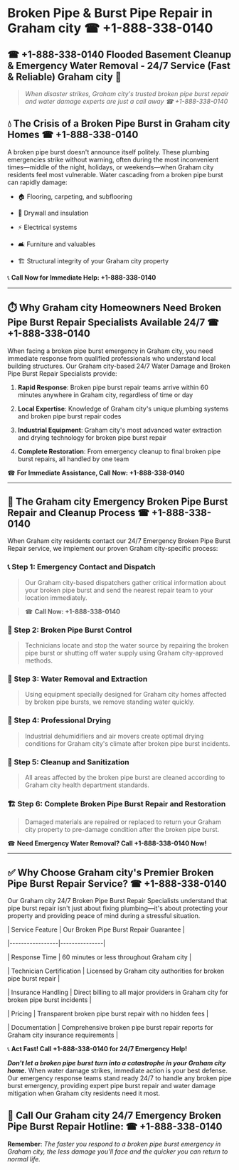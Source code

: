 # Broken Pipe & Burst Pipe Repair in Graham city ☎ +1-888-338-0140  
## ☎ +1-888-338-0140 Flooded Basement Cleanup & Emergency Water Removal - 24/7 Service (Fast & Reliable) Graham city 🚨  

> *When disaster strikes, Graham city's trusted broken pipe burst repair and water damage experts are just a call away ☎ +1-888-338-0140*  

## 💧 The Crisis of a Broken Pipe Burst in Graham city Homes ☎ +1-888-338-0140  

A broken pipe burst doesn't announce itself politely. These plumbing emergencies strike without warning, often during the most inconvenient times—middle of the night, holidays, or weekends—when Graham city residents feel most vulnerable. Water cascading from a broken pipe burst can rapidly damage:  

* 🏠 Flooring, carpeting, and subflooring  
* 🧱 Drywall and insulation  
* ⚡ Electrical systems  
* 🛋️ Furniture and valuables  
* 🏗️ Structural integrity of your Graham city property  

📞 **Call Now for Immediate Help: +1-888-338-0140**  

---  

## ⏱️ Why Graham city Homeowners Need Broken Pipe Burst Repair Specialists Available 24/7 ☎ +1-888-338-0140  

When facing a broken pipe burst emergency in Graham city, you need immediate response from qualified professionals who understand local building structures. Our Graham city-based 24/7 Water Damage and Broken Pipe Burst Repair Specialists provide:  

1. **Rapid Response**: Broken pipe burst repair teams arrive within 60 minutes anywhere in Graham city, regardless of time or day  
2. **Local Expertise**: Knowledge of Graham city's unique plumbing systems and broken pipe burst repair codes  
3. **Industrial Equipment**: Graham city's most advanced water extraction and drying technology for broken pipe burst repair  
4. **Complete Restoration**: From emergency cleanup to final broken pipe burst repairs, all handled by one team  

☎ **For Immediate Assistance, Call Now: +1-888-338-0140**  

---  

## 🔧 The Graham city Emergency Broken Pipe Burst Repair and Cleanup Process ☎ +1-888-338-0140  

When Graham city residents contact our 24/7 Emergency Broken Pipe Burst Repair service, we implement our proven Graham city-specific process:  

### 📞 Step 1: Emergency Contact and Dispatch  
> Our Graham city-based dispatchers gather critical information about your broken pipe burst and send the nearest repair team to your location immediately.  
> ☎ **Call Now: +1-888-338-0140**  

### 🚿 Step 2: Broken Pipe Burst Control  
> Technicians locate and stop the water source by repairing the broken pipe burst or shutting off water supply using Graham city-approved methods.  

### 🌊 Step 3: Water Removal and Extraction  
> Using equipment specially designed for Graham city homes affected by broken pipe bursts, we remove standing water quickly.  

### 💨 Step 4: Professional Drying  
> Industrial dehumidifiers and air movers create optimal drying conditions for Graham city's climate after broken pipe burst incidents.  

### 🧼 Step 5: Cleanup and Sanitization  
> All areas affected by the broken pipe burst are cleaned according to Graham city health department standards.  

### 🏗️ Step 6: Complete Broken Pipe Burst Repair and Restoration  
> Damaged materials are repaired or replaced to return your Graham city property to pre-damage condition after the broken pipe burst.  

☎ **Need Emergency Water Removal? Call +1-888-338-0140 Now!**  

---  

## ✅ Why Choose Graham city's Premier Broken Pipe Burst Repair Service? ☎ +1-888-338-0140  

Our Graham city 24/7 Broken Pipe Burst Repair Specialists understand that pipe burst repair isn't just about fixing plumbing—it's about protecting your property and providing peace of mind during a stressful situation.  

| Service Feature | Our Broken Pipe Burst Repair Guarantee |  
|-----------------|---------------|  
| Response Time | 60 minutes or less throughout Graham city |  
| Technician Certification | Licensed by Graham city authorities for broken pipe burst repair |  
| Insurance Handling | Direct billing to all major providers in Graham city for broken pipe burst incidents |  
| Pricing | Transparent broken pipe burst repair with no hidden fees |  
| Documentation | Comprehensive broken pipe burst repair reports for Graham city insurance requirements |  

📞 **Act Fast! Call +1-888-338-0140 for 24/7 Emergency Help!**  

***Don't let a broken pipe burst turn into a catastrophe in your Graham city home.*** When water damage strikes, immediate action is your best defense. Our emergency response teams stand ready 24/7 to handle any broken pipe burst emergency, providing expert pipe burst repair and water damage mitigation when Graham city residents need it most.  

## 📱 Call Our Graham city 24/7 Emergency Broken Pipe Burst Repair Hotline: ☎ +1-888-338-0140  

**Remember**: *The faster you respond to a broken pipe burst emergency in Graham city, the less damage you'll face and the quicker you can return to normal life.*